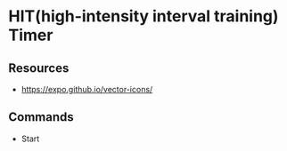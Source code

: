 # HIT(high-intensity interval training) Timer


## Resources
- https://expo.github.io/vector-icons/

## Commands
- Start
  
